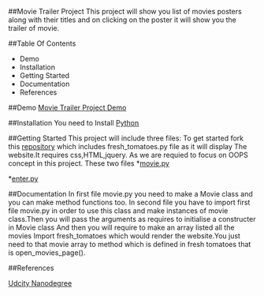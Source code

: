 ##Movie Trailer Project
This project will show you list of movies posters along with their titles and on clicking on the poster it will show you the trailer of movie.

##Table Of Contents
* Demo
* Installation
* Getting Started
* Documentation
* References


##Demo
[Movie Trailer Project Demo](https://github.com/pallvigoel/movietrailer/tree/master/media)

##Installation
You need to Install [Python](https://www.python.org/)

##Getting Started
This project will include three files:
To get started fork this [repository](https://github.com/adarsh0806/ud036_StarterCode/blob/master/fresh_tomatoes.py) which includes fresh_tomatoes.py file as it will display The website.It requires css,HTML,jquery.
As we are requied to focus on OOPS concept in this project.
These two files
*[movie.py](https://github.com/pallvigoel/movietrailer/blob/master/media/movie.py)

*[enter.py](https://github.com/pallvigoel/movietrailer/blob/master/media/enter.py)

##Documentation
In first file movie.py you need to make a  Movie class and you can make method functions too.
In second file you have to import first file movie.py in order to use this class and make instances of movie class.Then you will pass the arguments as requires to initialise a constructer in Movie class
And then you will require to make an array listed all the movies
Import fresh_tomatoes which would render the website.You just need to that movie array to method which is defined in fresh tomatoes that is open_movies_page().

##References

[Udcity Nanodegree](https://in.udacity.com/)





